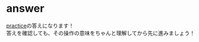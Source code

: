 # answer

[practice](/public/docs/lesson/practice/README.md)の答えになります！  
答えを確認しても、その操作の意味をちゃんと理解してから先に進みましょう！
